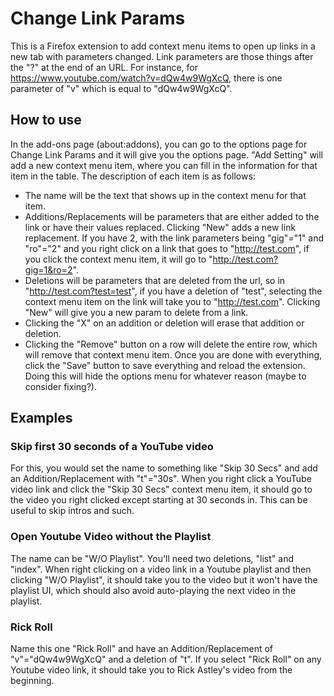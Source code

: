 # Change Link Params
This is a Firefox extension to add context menu items to open up links in a new tab with parameters changed. Link parameters are those things after the "?" at the end of an URL. For instance, for https://www.youtube.com/watch?v=dQw4w9WgXcQ, there is one parameter of "v" which is equal to "dQw4w9WgXcQ".

## How to use
In the add-ons page (about:addons), you can go to the options page for Change Link Params and it will give you the options page.
"Add Setting" will add a new context menu item, where you can fill in the information for that item in the table. The description of each item is as follows:
- The name will be the text that shows up in the context menu for that item.
- Additions/Replacements will be parameters that are either added to the link or have their values replaced. Clicking "New" adds a new link replacement. If you have 2, with the link parameters being "gig"="1" and "ro"="2" and you right click on a link that goes to "http://test.com", if you click the context menu item, it will go to "http://test.com?gig=1&ro=2".
- Deletions will be parameters that are deleted from the url, so in "http://test.com?test=test", if you have a deletion of "test", selecting the context menu item on the link will take you to "http://test.com". Clicking "New" will give you a new param to delete from a link.
- Clicking the "X" on an addition or deletion will erase that addition or deletion.
- Clicking the "Remove" button on a row will delete the entire row, which will remove that context menu item.
Once you are done with everything, click the "Save" button to save everything and reload the extension. Doing this will hide the options menu for whatever reason (maybe to consider fixing?).

## Examples

### Skip first 30 seconds of a YouTube video
For this, you would set the name to something like "Skip 30 Secs" and add an Addition/Replacement with "t"="30s". When you right click a YouTube video link and click the "Skip 30 Secs" context menu item, it should go to the video you right clicked except starting at 30 seconds in. This can be useful to skip intros and such.

### Open Youtube Video without the Playlist
The name can be "W/O Playlist". You'll need two deletions, "list" and "index". When right clicking on a video link in a Youtube playlist and then clicking "W/O Playlist", it should take you to the video but it won't have the playlist UI, which should also avoid auto-playing the next video in the playlist.

### Rick Roll
Name this one "Rick Roll" and have an Addition/Replacement of "v"="dQw4w9WgXcQ" and a deletion of "t". If you select "Rick Roll" on any Youtube video link, it should take you to Rick Astley's video from the beginning.